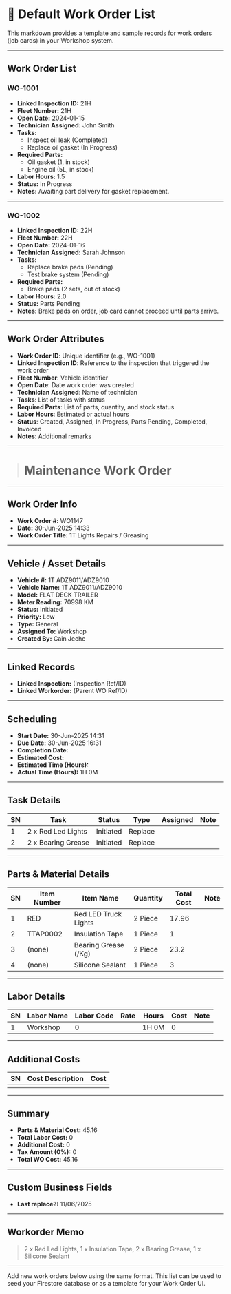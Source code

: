 # 🧾 Default Work Order List

This markdown provides a template and sample records for work orders (job cards) in your Workshop system.

---

## Work Order List

### WO-1001
- **Linked Inspection ID:** 21H
- **Fleet Number:** 21H
- **Open Date:** 2024-01-15
- **Technician Assigned:** John Smith
- **Tasks:**
  - Inspect oil leak (Completed)
  - Replace oil gasket (In Progress)
- **Required Parts:**
  - Oil gasket (1, in stock)
  - Engine oil (5L, in stock)
- **Labor Hours:** 1.5
- **Status:** In Progress
- **Notes:** Awaiting part delivery for gasket replacement.

---

### WO-1002
- **Linked Inspection ID:** 22H
- **Fleet Number:** 22H
- **Open Date:** 2024-01-16
- **Technician Assigned:** Sarah Johnson
- **Tasks:**
  - Replace brake pads (Pending)
  - Test brake system (Pending)
- **Required Parts:**
  - Brake pads (2 sets, out of stock)
- **Labor Hours:** 2.0
- **Status:** Parts Pending
- **Notes:** Brake pads on order, job card cannot proceed until parts arrive.

---

## Work Order Attributes
- **Work Order ID**: Unique identifier (e.g., WO-1001)
- **Linked Inspection ID**: Reference to the inspection that triggered the work order
- **Fleet Number**: Vehicle identifier
- **Open Date**: Date work order was created
- **Technician Assigned**: Name of technician
- **Tasks**: List of tasks with status
- **Required Parts**: List of parts, quantity, and stock status
- **Labor Hours**: Estimated or actual hours
- **Status**: Created, Assigned, In Progress, Parts Pending, Completed, Invoiced
- **Notes**: Additional remarks

---

> # Maintenance Work Order

---

## Work Order Info

- **Work Order #:** WO1147
- **Date:** 30-Jun-2025 14:33
- **Work Order Title:** 1T Lights Repairs / Greasing

---

## Vehicle / Asset Details

- **Vehicle #:** 1T ADZ9011/ADZ9010
- **Vehicle Name:** 1T ADZ9011/ADZ9010
- **Model:** FLAT DECK TRAILER
- **Meter Reading:** 70998 KM
- **Status:** Initiated
- **Priority:** Low
- **Type:** General
- **Assigned To:** Workshop
- **Created By:** Cain Jeche

---

## Linked Records

- **Linked Inspection:** (Inspection Ref/ID)
- **Linked Workorder:** (Parent WO Ref/ID)

---

## Scheduling

- **Start Date:** 30-Jun-2025 14:31
- **Due Date:** 30-Jun-2025 16:31
- **Completion Date:** 
- **Estimated Cost:** 
- **Estimated Time (Hours):** 
- **Actual Time (Hours):** 1H 0M

---

## Task Details

| SN | Task                | Status    | Type     | Assigned  | Note  |
|----|---------------------|-----------|----------|-----------|-------|
| 1  | 2 x Red Led Lights  | Initiated | Replace  |           |       |
| 2  | 2 x Bearing Grease  | Initiated | Replace  |           |       |

---

## Parts & Material Details

| SN | Item Number | Item Name           | Quantity | Total Cost | Note          |
|----|-------------|---------------------|----------|------------|---------------|
| 1  | RED         | Red LED Truck Lights| 2 Piece  | 17.96      |               |
| 2  | TTAP0002    | Insulation Tape     | 1 Piece  | 1          |               |
| 3  | (none)      | Bearing Grease (/Kg)| 2 Piece  | 23.2       |               |
| 4  | (none)      | Silicone Sealant    | 1 Piece  | 3          |               |

---

## Labor Details

| SN | Labor Name | Labor Code | Rate | Hours  | Cost | Note |
|----|------------|------------|------|--------|------|------|
| 1  | Workshop   | 0          |      | 1H 0M  | 0    |      |

---

## Additional Costs

| SN | Cost Description | Cost |
|----|------------------|------|
|    |                  |      |

---

## Summary

- **Parts & Material Cost:** 45.16
- **Total Labor Cost:** 0
- **Additional Cost:** 0
- **Tax Amount (0%):** 0
- **Total WO Cost:** 45.16

---

## Custom Business Fields

- **Last replace?:** 11/06/2025

---

## Workorder Memo

> 2 x Red Led Lights, 1 x Insulation Tape, 2 x Bearing Grease, 1 x Silicone Sealant

---
Add new work orders below using the same format. This list can be used to seed your Firestore database or as a template for your Work Order UI.
